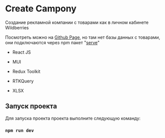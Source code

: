 # Create Campony 

Создание рекламной компании с товарами как в личном кабинете Wildberries

Посмотреть можно на [Github Page](https://kam1kazy.github.io/del42/), но там нет базы данных с товарами, они подключаются через npm пакет "[serve](https://www.npmjs.com/package/server)"


- React JS

- MUI

- Redux Toolkit

- RTKQuery

- XLSX


## Запуск проекта

Для запуска проекта проекта выполните следующую команду:

### `npm run dev`
